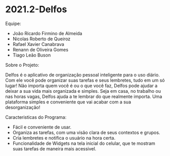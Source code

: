 # 2021.2-Delfos

Equipe:
 - João Ricardo Firmino de Almeida
 - Nicolas Roberto de Queiroz
 - Rafael Xavier Canabrava
 - Renann de Oliveira Gomes
 - Tiago Leão Buson


Sobre o Projeto:

Delfos é o aplicativo de organização pessoal inteligente para o uso diário.
Com ele você pode organizar suas tarefas e seus lembretes, tudo em um só lugar!
Não importa quem você é ou o que você faz, Delfos pode ajudar a deixar a sua vida mais organizada e simples.
Seja em casa, no trabalho ou nas horas vagas, Delfos ajuda a te lembrar do que realmente importa.
Uma plataforma simples e conveniente que vai acabar com a sua desorganização!

Caracteristicas do Programa:
 - Fácil e conveniente de usar.
 - Organiza as tarefas, com uma visão clara de seus contextos e grupos.
 - Cria lembretes e notifica o usuário na hora certa.
 - Funcionalidade de Widgets na tela inicial do celular, que te mostram suas tarefas de maneira mais acessivel.
